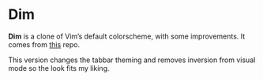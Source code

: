 # Dim

**Dim** is a clone of Vim’s default colorscheme, with some improvements.
It comes from [this](https://github.com/jeffkreeftmeijer/vim-dim) repo.

This version changes the tabbar theming and removes inversion from visual
mode so the look fits my liking.
